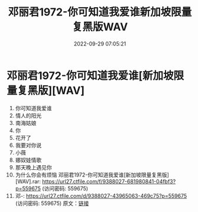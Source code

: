 ﻿---
title: 邓丽君1972-你可知道我爱谁新加坡限量复黑版WAV
date: 2022-09-29 07:05:21
categories: WAV车载音乐、镜像
tags: 华语中文
---
# 邓丽君1972-你可知道我爱谁[新加坡限量复黑版][WAV]

01. 你可知道我爱谁
02. 情人的阳光
03. 南海姑娘
04. 你
05. 花开了
06. 我要对你说
07. 小薇
08. 娜奴娃情歌
09. 那天晚上遇见你
10. 为什么你会有烦恼
邓丽君1972-你可知道我爱谁[新加坡限量复黑版][WAV].rar:
https://url27.ctfile.com/f/9388027-681980841-04fbf3?p=559675
(访问密码: 559675)
08. 邓-: https://url27.ctfile.com/d/9388027-43965063-469c75?p=559675
(访问密码: 559675)
原文：[链接](https://blog.sina.com.cn/s/blog_1647c7e7601030znh.html)